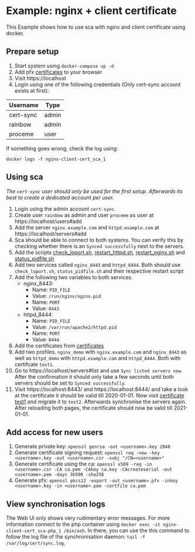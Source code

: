 # Example: nginx + client certificate

This Example shows how to use sca with nginx and client certificate using docker.

## Prepare setup

1. Start system using `docker-compose up -d`
1. Add pfx [certificates](../shared/config-client-cert/) to your browser
1. Visit https://localhost
1. Login using one of the following credentials (Only cert-sync account exists at first):

|Username|Type|
|---|---|
|cert-sync|admin|
|rainbow|admin|
|proceme|user|

If something goes wrong, check the log using:
```
docker logs -f nginx-client-cert_sca_1
```

## Using sca

_The `cert-sync` user should only be used for the first setup. Afterwards its best to create a dedicated account per user._

1. Login using the admin account `cert-sync`.
1. Create user `rainbow` as admin and user `proceme` as user at https://localhost/users#add
1. Add the server `nginx.example.com` and `httpd.example.com` at https://localhost/servers#add
1. Sca should be able to connect to both systems. You can verify this by checking whether there is an `Synced successfully` next to the servers. 
1. Add the scripts [check_loport.sh](../scripts/check_loport.sh), [restart_httpd.sh](../scripts/httpd/restart_httpd.sh), [restart_nginx.sh](../scripts/nginx/restart_nginx.sh) and [status_pidfile.sh](../scripts/status_pidfile.sh)
1. Add two services called `nginx_8443` and `httpd_8444`. Both should use `check_loport.sh`, `status_pidfile.sh` and their respective restart script
1. Add the following two variables to both services.
   * nginx_8443:
      * Name: `PID_FILE`
      * Value: `/run/nginx/nginx.pid`
      * Name: `PORT`
      * Value: `8443`
   * httpd_8444:
      * Name: `PID_FILE`
      * Value: `/var/run/apache2/httpd.pid`
      * Name: `PORT`
      * Value: `8444`
1. Add the certificates from [certificates](../certificates)
1. Add two profiles. `nginx_demo` with `nginx.example.com` and `nginx_8443` as well as `httpd_demo` with `httpd.example.com` and `httpd_8444`. Both with certifcate `test1`.
1. Go to https://localhost/servers#list and use `Sync listed servers now`. After the confirmation it should only take a few seconds until both servers should be set to `Synced successfully`.
1. Visit https://localhost:8443/ and https://localhost:8444/ and take a look at the certificate it should be valid till 2020-01-01. Now visit [certificate test1](https://localhost/certificates/test1#migrate) and migrate it to `test2`. Afterwards synchronise the servers again. After reloading both pages, the certificate should now be valid till 2021-01-01.

## Add access for new users

1. Generate private key: `openssl genrsa -out <username>.key 2048`
1. Generate certificate signing request: `openssl req -new -key <username>.key -out <username>.csr -subj "/CN=<username>"`
1. Generate certificate using the ca: `openssl x509 -req -in <username>.csr -CA ca.pem -CAkey ca.key -CAcreateserial -out <username>.pem -days 36500 -sha256`
1. Generate pfx: `openssl pkcs12 -export -out <username>.pfx -inkey <username>.key -in <username>.pem -certfile ca.pem`

## View synchronisation logs

The Web UI only shows very rudimentary error messages. For more information connect to the php container using `docker exec -it nginx-client-cert_sca-php_1 /bin/ash`. In there, you can use the this command to follow the log file of the synchronisation daemon: `tail -f /var/log/cert/sync.log`.
